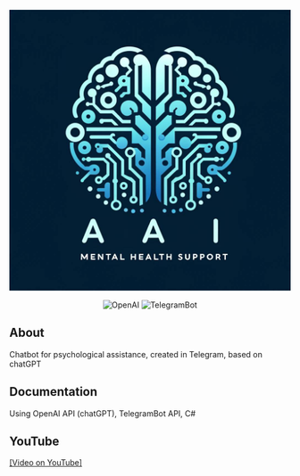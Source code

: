<p align="center">
      <img src="PsychologicalAssistantBot/photo_2024-06-08_22-21-34.jpg" width="726">
</p>

<p align="center">
   <img src="https://img.shields.io/badge/OpenAI API-Version 8.1.1-blue" alt="OpenAI">
  <img src="https://img.shields.io/badge/TelegramBot API-Version 19.0.0-blue" alt="TelegramBot">
</p>

## About
Chatbot for psychological assistance, created in Telegram, based on chatGPT

## Documentation
Using OpenAI API (chatGPT), TelegramBot API, C#

## YouTube
[[Video on YouTube]](https://www.youtube.com/shorts/lfYsg6pQCF4)
